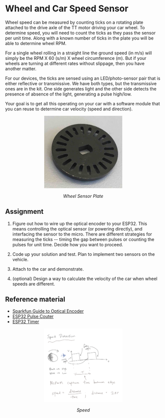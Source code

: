 # Wheel and Car Speed Sensor

Wheel speed can be measured by counting ticks on a rotating plate
attached to the drive axle of the TT motor driving your car wheel. To
determine speed, you will need to count the ticks as they pass the
sensor per unit time. Along with a known number of ticks in the plate
you will be able to determine wheel RPM.

For a single wheel rolling in a straight line the ground speed (in
m/s) will simply be the RPM X 60 (s/m) X wheel circumference (m). But
if your wheels are turning at different rates without slippage, then
you have another matter.

For our devices, the ticks are sensed using an LED/photo-sensor pair
that is either reflective or transmissive. We have both types, but the
transmissive ones are in the kit. One side generates light and the
other side detects the presence of absence of the light, generating a
pulse high/low.  

Your goal is to get all this operating on your car with a software
module that you can reuse to determine car velocity (speed and
direction).

<p align="center">
<img src="/docs/images/WheelSensorPlate.jpg" width="50%">
</p>
<p align="center">
<i>Wheel Sensor Plate </i>
</p>

## Assignment
1. Figure out how to wire up the optical encoder to your ESP32. This
means controlling the optical sensor (or powering directly), and interfacing the
sensor to the micro. There are different strategies for measuring the
ticks -- timing the gap between pulses or counting the pulses for unit
time. Decide how you want to proceed.

2. Code up your solution and test. Plan to implement two sensors on the vehicle.

3. Attach to the car and demonstrate.

4. (optional) Design a way to calculate the velocity of the car when wheel speeds are different.

## Reference material
- [Sparkfun Guide to Optical Encoder](https://learn.sparkfun.com/tutorials/qrd1114-optical-detector-hookup-guide#example-circuit)
- [ESP32 Pulse Couter](https://esp-idf.readthedocs.io/en/latest/api-reference/peripherals/pcnt.html)
- [ESP32 Timer](https://esp-idf.readthedocs.io/en/latest/api-reference/peripherals/timer.html)


<p align="center">
<img src="/docs/images/speed.png" width="50%">
</p>
<p align="center">
<i>Speed</i>
</p>